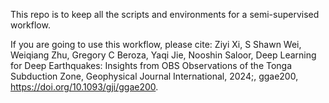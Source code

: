 This repo is to keep all the scripts and environments for a semi-supervised workflow.
 

If you are going to use this workflow, please cite: Ziyi Xi, S Shawn Wei, Weiqiang Zhu, Gregory C Beroza, Yaqi Jie, Nooshin Saloor, Deep Learning for Deep Earthquakes: Insights from OBS Observations of the Tonga Subduction Zone, Geophysical Journal International, 2024;, ggae200, https://doi.org/10.1093/gji/ggae200.